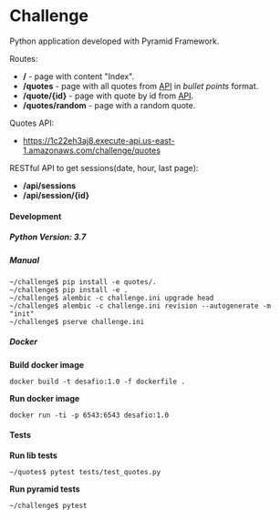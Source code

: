 # Challenge
Python application developed with Pyramid Framework. 

Routes:

* **/** - page with content "Index".
* **/quotes** - page with all quotes from [API](https://1c22eh3aj8.execute-api.us-east-1.amazonaws.com/challenge/quotes) in *bullet points* format.
* **/quote/{id}** - page with quote by id from [API](https://1c22eh3aj8.execute-api.us-east-1.amazonaws.com/challenge/quotes).
* **/quotes/random** - page with a random quote.

Quotes API:
* https://1c22eh3aj8.execute-api.us-east-1.amazonaws.com/challenge/quotes

RESTful API to get sessions(date, hour, last page):

* **/api/sessions**
* **/api/session/{id}**

#### Development

##### Python Version: 3.7

##### Manual
```
~/challenge$ pip install -e quotes/.
~/challenge$ pip install -e .
~/challenge$ alembic -c challenge.ini upgrade head
~/challenge$ alembic -c challenge.ini revision --autogenerate -m "init"
~/challenge$ pserve challenge.ini
```

##### Docker

**Build docker image**
```
docker build -t desafio:1.0 -f dockerfile .
```
**Run docker image**
```
docker run -ti -p 6543:6543 desafio:1.0
```

#### Tests
**Run lib tests**
```
~/quotes$ pytest tests/test_quotes.py
```
**Run pyramid tests**
```
~/challenge$ pytest
```